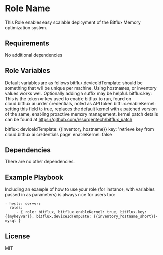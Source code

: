 Role Name
=========

This Role enables easy scalable deployment of the Bitflux Memory optimization system.

Requirements
------------

No additional dependencies

Role Variables
--------------

Default variables are as follows
bitflux.deviceIdTemplate: should be something that will be unique per machine. Using hostnames, or inventory values works well. Optionally adding a suffix may be helpful.
bitflux.key: This is the token or key used to enable bitflux to run, found on cloud.bitflux.ai under credentials, noted as APIToken 
bitflux.enableKernel: setting this field to true, replaces the default kernel with a patched version of the same, enabling proactive memory management. kernel patch details can be found at https://github.com/resurgentech/bitflux_patch

bitflux:
 deviceIdTemplate: {{inventory_hostname}}
 key: 'retrieve key from cloud.bitflux.ai credentials page'
 enableKernel: false

Dependencies
------------

There are no other dependencies.

Example Playbook
----------------

Including an example of how to use your role (for instance, with variables passed in as parameters) is always nice for users too:

    - hosts: servers
      roles:
         - { role: bitflux, bitflux.enableKernel: true, bitflux.key: {{mykeyvar}}, bitflux.deviceIdTemplate: {{inventory_hostname_short}}-mysql }

License
-------

MIT

